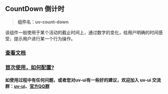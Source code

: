 ## CountDown 倒计时

> **组件名：uv-count-down**

该组件一般使用于某个活动的截止时间上，通过数字的变化，给用户明确的时间感受，提示用户进行某一个行为操作。

### <a href="https://www.uvui.cn/components/countDown.html" target="_blank">查看文档</a>

### <a href="https://www.uvui.cn/components/quickstart.html" target="_blank">首次使用，如何配置?</a>

#### 如使用过程中有任何问题，或者您对uv-ui有一些好的建议，欢迎加入 uv-ui 交流群：<a href="https://ext.dcloud.net.cn/plugin?id=12287" target="_blank">uv-ui</a>、<a href="https://www.uvui.cn/components/addQQGroup.html" target="_blank">官方QQ群</a>
